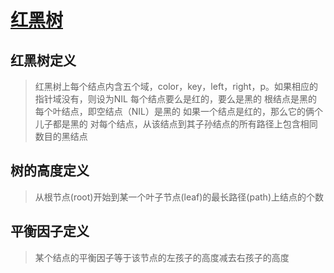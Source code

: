# [红黑树](https://blog.csdn.net/sup_heaven/article/details/39313731)

## 红黑树定义
> 红黑树上每个结点内含五个域，color，key，left，right，p。如果相应的指针域没有，则设为NIL
> 每个结点要么是红的，要么是黑的
> 根结点是黑的
> 每个叶结点，即空结点（NIL）是黑的
> 如果一个结点是红的，那么它的俩个儿子都是黑的
> 对每个结点，从该结点到其子孙结点的所有路径上包含相同数目的黑结点

## 树的高度定义
> 从根节点(root)开始到某一个叶子节点(leaf)的最长路径(path)上结点的个数

## 平衡因子定义
> 某个结点的平衡因子等于该节点的左孩子的高度减去右孩子的高度

